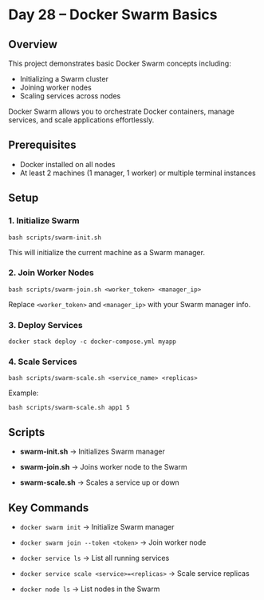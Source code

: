 # Day 28 – Docker Swarm Basics

## Overview
This project demonstrates basic Docker Swarm concepts including:
- Initializing a Swarm cluster
- Joining worker nodes
- Scaling services across nodes

Docker Swarm allows you to orchestrate Docker containers, manage services, and scale applications effortlessly.


## Prerequisites
- Docker installed on all nodes
- At least 2 machines (1 manager, 1 worker) or multiple terminal instances



## Setup

### 1. Initialize Swarm
```
bash scripts/swarm-init.sh
```
This will initialize the current machine as a Swarm manager.
### 2. Join Worker Nodes

```
bash scripts/swarm-join.sh <worker_token> <manager_ip>
```

Replace `<worker_token>` and `<manager_ip>` with your Swarm manager info.

### 3. Deploy Services

```
docker stack deploy -c docker-compose.yml myapp
```
### 4. Scale Services

```
bash scripts/swarm-scale.sh <service_name> <replicas>
```
Example:
```
bash scripts/swarm-scale.sh app1 5
```
## Scripts

- **swarm-init.sh** → Initializes Swarm manager

- **swarm-join.sh** → Joins worker node to the Swarm

- **swarm-scale.sh** → Scales a service up or down

## Key Commands

- `docker swarm init` → Initialize Swarm manager

- `docker swarm join --token <token>` → Join worker node

- `docker service ls` → List all running services

- `docker service scale <service>=<replicas>` → Scale service replicas

- `docker node ls` → List nodes in the Swarm